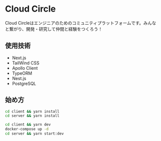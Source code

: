 # Cloud Circle

Cloud Circleはエンジニアのためのコミュニティプラットフォームです。みんなと繋がり、開発・研究して仲間と経験をつくろう！

## 使用技術

- Next.js
- TailWind CSS
- Apollo Client
- TypeORM
- Nest.js
- PostgreSQL

## 始め方

```bash
cd client && yarn install
cd server && yarn install
```

```bash
cd client && yarn dev
docker-compose up -d
cd server && yarn start:dev
```
